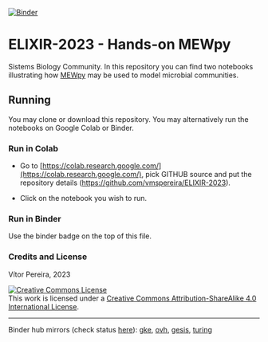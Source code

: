 [![Binder](https://mybinder.org/badge_logo.svg)](https://mybinder.org/v2/gh/vmspereira/ELIXIR-2023/HEAD)


# ELIXIR-2023 - Hands-on MEWpy

Sistems Biology Community.
In this repository you can find two notebooks illustrating how [MEWpy]() may be used to model microbial communities.  

## Running

You may clone or download this repository. You may alternatively run the notebooks on Google Colab or Binder. 

### Run in Colab
- Go to [https://colab.research.google.com/](https://colab.research.google.com/), pick GITHUB source and put the repository details (https://github.com/vmspereira/ELIXIR-2023). 

- Click on the notebook you wish to run.

### Run in Binder
Use the binder badge on the top of this file.

### Credits and License

Vítor Pereira, 2023

<a rel="license" href="http://creativecommons.org/licenses/by-sa/4.0/"><img alt="Creative Commons License" style="border-width:0" src="https://i.creativecommons.org/l/by-sa/4.0/88x31.png" /></a><br />This work is licensed under a <a rel="license" href="http://creativecommons.org/licenses/by-sa/4.0/">Creative Commons Attribution-ShareAlike 4.0 International License</a>.

----------

Binder hub mirrors (check status [here](https://mybinder.readthedocs.io/en/latest/about/status.html)): [gke](https://gke.mybinder.org/v2/gh/vmspereira/ELIXIR-2023/main?urlpath=tree), [ovh](https://ovh.mybinder.org/v2/gh/vmspereira/ELIXIR-2023/main?urlpath=tree), [gesis](https://gesis.mybinder.org/v2/gh/vmspereira/ELIXIR-2023/main?urlpath=tree), [turing](https://turing.mybinder.org/v2/gh/vmspereira/ELIXIR-2023/main?urlpath=tree)
